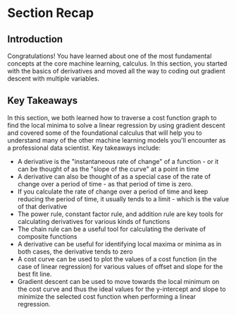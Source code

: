 
# Section Recap

## Introduction

Congratulations! You have learned about one of the most fundamental concepts at the core machine learning, calculus. In this section, you started with the basics of derivatives and moved all the way to coding out gradient descent with multiple variables. 

## Key Takeaways

In this section, we both learned how to traverse a cost function graph to find the local minima to solve a linear regression by using gradient descent and covered some of the foundational calculus that will help you to understand many of the other machine learning models you'll encounter as a professional data scientist. Key takeaways include:
* A derivative is the "instantaneous rate of change" of a function - or it can be thought of as the "slope of the curve" at a point in time
* A derivative can also be thought of as a special case of the rate of change over a period of time - as that period of time is zero. 
* If you calculate the rate of change over a period of time and keep reducing the period of time, it usually tends to a limit - which is the value of that derivative
* The power rule, constant factor rule, and addition rule are key tools for calculating derivatives for various kinds of functions
* The chain rule can be a useful tool for calculating the derivate of composite functions
* A derivative can be useful for identifying local maxima or minima as in both cases, the derivative tends to zero
* A cost curve can be used to plot the values of a cost function (in the case of linear regression) for various values of offset and slope for the best fit line.
* Gradient descent can be used to move towards the local minimum on the cost curve and thus the ideal values for the y-intercept and slope to minimize the selected cost function when performing a linear regression.
